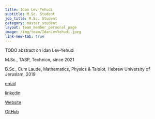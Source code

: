 ```yaml
---
title: Idan Lev-Yehudi
subtitle: M.Sc. Student
job_title: M.Sc. Student
category: master_student
layout: team_member_personal_page
image: /img/team/IdanLevYehudi.jpeg
link-new-tab: true
---
```


TODO abstract on Idan Lev-Yehudi

M.Sc., TASP, Technion, since 2021

B.Sc., Cum Laude, Mathematics, Physics & Talpiot, Hebrew University of Jeruslam, 2019

[email](mailto:idanly98@gmail.com)


[linkedin]()


[Website]()


[GitHub]()

<!-- {% bibliography --query @*[year=2023] --group_by none %}
{% bibliography -q @*[c ~= {{ V. Indelman }}] %}
{% bibliography --sort authors %} -->
